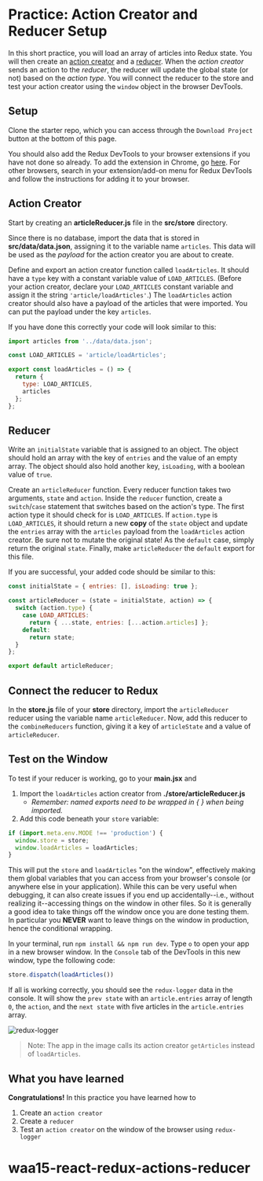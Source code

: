 # Practice: Action Creator and Reducer Setup

In this short practice, you will load an array of articles into Redux state. You
will then create an [action creator] and a [reducer]. When the _action creator_
sends an action to the _reducer_, the reducer will update the global state (or
not) based on the _action type_. You will connect the reducer to the store and
test your action creator using the `window` object in the browser DevTools.

## Setup

Clone the starter repo, which you can access through the `Download Project`
button at the bottom of this page.

You should also add the Redux DevTools to your browser extensions if you have
not done so already. To add the extension in Chrome, go
[here][add-ReduxDevTools]. For other browsers, search in your extension/add-on
menu for Redux DevTools and follow the instructions for adding it to your
browser.

## Action Creator

Start by creating an __articleReducer.js__ file in the __src/store__ directory.

Since there is no database, import the data that is stored in
__src/data/data.json__, assigning it to the variable name `articles`. This data
will be used as the _payload_ for the action creator you are about to create.

Define and export an action creator function called `loadArticles`. It should
have a `type` key with a constant variable value of `LOAD_ARTICLES`. (Before
your action creator, declare your `LOAD_ARTICLES` constant variable and assign
it the string `'article/loadArticles'`.) The `loadArticles` action creator
should also have a payload of the articles that were imported. You can put the
payload under the key `articles`.

If you have done this correctly your code will look similar to this:

```js
import articles from '../data/data.json';

const LOAD_ARTICLES = 'article/loadArticles';

export const loadArticles = () => {
  return {
    type: LOAD_ARTICLES,
    articles
  };
};
```

## Reducer

Write an `initialState` variable that is assigned to an object. The object
should hold an array with the key of `entries` and the value of an empty array.
The object should also hold another key, `isLoading`, with a boolean value of
`true`.

Create an `articleReducer` function. Every reducer function takes two arguments,
`state` and `action`. Inside the `reducer` function, create a `switch`/`case`
statement that switches based on the action's type. The first action type it
should check for is `LOAD_ARTICLES`. If `action.type` is `LOAD_ARTICLES`, it
should return a new **copy** of the `state` object and update the `entries`
array with the `articles` payload from the `loadArticles` action creator. Be
sure not to mutate the original state! As the `default` case, simply return the
original `state`. Finally, make `articleReducer` the `default` export for
this file.

If you are successful, your added code should be similar to this:

```js
const initialState = { entries: [], isLoading: true };

const articleReducer = (state = initialState, action) => {
  switch (action.type) {
    case LOAD_ARTICLES:
      return { ...state, entries: [...action.articles] };
    default:
      return state;
  }
};

export default articleReducer;
```

## Connect the reducer to Redux

In the __store.js__ file of your __store__ directory, import the
`articleReducer` reducer using the variable name `articleReducer`. Now, add this
reducer to the `combineReducers` function, giving it a key of `articleState` and
a value of `articleReducer`.

## Test on the Window

To test if your reducer is working, go to your __main.jsx__ and

1. Import the `loadArticles` action creator from __./store/articleReducer.js__
    - *Remember: named exports need to be wrapped in { } when being imported.*
2. Add this code beneath your `store` variable:

```js
if (import.meta.env.MODE !== 'production') {
  window.store = store;
  window.loadArticles = loadArticles;
}
```

This will put the `store` and `loadArticles` "on the window", effectively making
them global variables that you can access from your browser's console (or
anywhere else in your application). While this can be very useful when
debugging, it can also create issues if you end up accidentally--i.e., without
realizing it--accessing things on the window in other files. So it is generally
a good idea to take things off the window once you are done testing them. In
particular you **NEVER** want to leave things on the window in production, hence
the conditional wrapping.

In your terminal, run `npm install && npm run dev`. Type `o` to open your app in
a new browser window. In the `Console` tab of the DevTools in this new window,
type the following code:

```js
store.dispatch(loadArticles())
```

If all is working correctly, you should see the `redux-logger` data in the
console. It will show the `prev state` with an `article.entries` array of length
`0`, the `action`, and the `next state` with five articles in the
`article.entries` array.

![redux-logger][redux-logger]

> Note: The app in the image calls its action creator `getArticles` instead of
> `loadArticles`.

## What you have learned

**Congratulations!** In this practice you have learned how to

1. Create an `action creator`
2. Create a `reducer`
3. Test an `action creator` on the window of the browser using `redux-logger`

[action creator]: https://redux.js.org/usage/reducing-boilerplate#action-creators
[add-ReduxDevTools]: https://chrome.google.com/webstore/detail/redux-devtools/lmhkpmbekcpmknklioeibfkpmmfibljd?hl=en
[reducer]: https://redux.js.org/usage/structuring-reducers/basic-reducer-structure
[redux-logger]: https://appacademy-open-assets.s3.us-west-1.amazonaws.com/Modular-Curriculum/content/react-redux/topics/redux/assets/redux-logger-articles.png
# waa15-react-redux-actions-reducer
